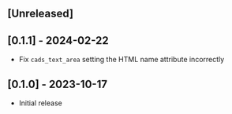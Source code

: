 ## [Unreleased]

## [0.1.1] - 2024-02-22

- Fix `cads_text_area` setting the HTML name attribute incorrectly

## [0.1.0] - 2023-10-17

- Initial release
